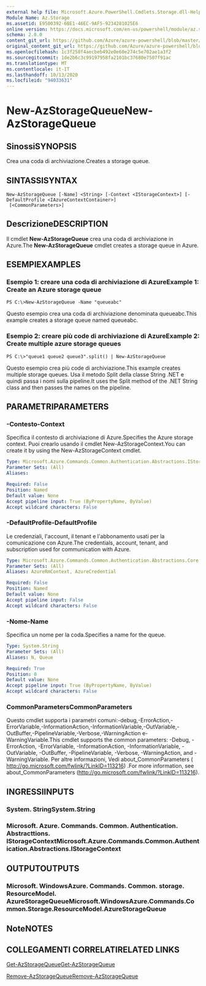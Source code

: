```yaml
---
external help file: Microsoft.Azure.PowerShell.Cmdlets.Storage.dll-Help.xml
Module Name: Az.Storage
ms.assetid: E9500392-6BE1-46EC-9AF5-9234281025E6
online version: https://docs.microsoft.com/en-us/powershell/module/az.storage/new-azstoragequeue
schema: 2.0.0
content_git_url: https://github.com/Azure/azure-powershell/blob/master/src/Storage/Storage.Management/help/New-AzStorageQueue.md
original_content_git_url: https://github.com/Azure/azure-powershell/blob/master/src/Storage/Storage.Management/help/New-AzStorageQueue.md
ms.openlocfilehash: 1c3f258f4aecbeb492e0e60e274c5e702ae1a3f2
ms.sourcegitcommit: 1de2b6c3c99197958fa2101bc37680e7507f91ac
ms.translationtype: MT
ms.contentlocale: it-IT
ms.lasthandoff: 10/13/2020
ms.locfileid: "94033631"
---
```

# <span data-ttu-id="595e7-101">New-AzStorageQueue</span><span class="sxs-lookup"><span data-stu-id="595e7-101">New-AzStorageQueue</span></span>

## <span data-ttu-id="595e7-102">Sinossi</span><span class="sxs-lookup"><span data-stu-id="595e7-102">SYNOPSIS</span></span>
<span data-ttu-id="595e7-103">Crea una coda di archiviazione.</span><span class="sxs-lookup"><span data-stu-id="595e7-103">Creates a storage queue.</span></span>

## <span data-ttu-id="595e7-104">SINTASSI</span><span class="sxs-lookup"><span data-stu-id="595e7-104">SYNTAX</span></span>

```
New-AzStorageQueue [-Name] <String> [-Context <IStorageContext>] [-DefaultProfile <IAzureContextContainer>]
 [<CommonParameters>]
```

## <span data-ttu-id="595e7-105">Descrizione</span><span class="sxs-lookup"><span data-stu-id="595e7-105">DESCRIPTION</span></span>
<span data-ttu-id="595e7-106">Il cmdlet **New-AzStorageQueue** crea una coda di archiviazione in Azure.</span><span class="sxs-lookup"><span data-stu-id="595e7-106">The **New-AzStorageQueue** cmdlet creates a storage queue in Azure.</span></span>

## <span data-ttu-id="595e7-107">ESEMPI</span><span class="sxs-lookup"><span data-stu-id="595e7-107">EXAMPLES</span></span>

### <span data-ttu-id="595e7-108">Esempio 1: creare una coda di archiviazione di Azure</span><span class="sxs-lookup"><span data-stu-id="595e7-108">Example 1: Create an Azure storage queue</span></span>
```
PS C:\>New-AzStorageQueue -Name "queueabc"
```

<span data-ttu-id="595e7-109">Questo esempio crea una coda di archiviazione denominata queueabc.</span><span class="sxs-lookup"><span data-stu-id="595e7-109">This example creates a storage queue named queueabc.</span></span>

### <span data-ttu-id="595e7-110">Esempio 2: creare più code di archiviazione di Azure</span><span class="sxs-lookup"><span data-stu-id="595e7-110">Example 2: Create multiple azure storage queues</span></span>
```
PS C:\>"queue1 queue2 queue3".split() | New-AzStorageQueue
```

<span data-ttu-id="595e7-111">Questo esempio crea più code di archiviazione.</span><span class="sxs-lookup"><span data-stu-id="595e7-111">This example creates multiple storage queues.</span></span>
<span data-ttu-id="595e7-112">Usa il metodo Split della classe String .NET e quindi passa i nomi sulla pipeline.</span><span class="sxs-lookup"><span data-stu-id="595e7-112">It uses the Split method of the .NET String class and then passes the names on the pipeline.</span></span>

## <span data-ttu-id="595e7-113">PARAMETRI</span><span class="sxs-lookup"><span data-stu-id="595e7-113">PARAMETERS</span></span>

### <span data-ttu-id="595e7-114">-Contesto</span><span class="sxs-lookup"><span data-stu-id="595e7-114">-Context</span></span>
<span data-ttu-id="595e7-115">Specifica il contesto di archiviazione di Azure.</span><span class="sxs-lookup"><span data-stu-id="595e7-115">Specifies the Azure storage context.</span></span>
<span data-ttu-id="595e7-116">Puoi crearlo usando il cmdlet New-AzStorageContext.</span><span class="sxs-lookup"><span data-stu-id="595e7-116">You can create it by using the New-AzStorageContext cmdlet.</span></span>

```yaml
Type: Microsoft.Azure.Commands.Common.Authentication.Abstractions.IStorageContext
Parameter Sets: (All)
Aliases:

Required: False
Position: Named
Default value: None
Accept pipeline input: True (ByPropertyName, ByValue)
Accept wildcard characters: False
```

### <span data-ttu-id="595e7-117">-DefaultProfile</span><span class="sxs-lookup"><span data-stu-id="595e7-117">-DefaultProfile</span></span>
<span data-ttu-id="595e7-118">Le credenziali, l'account, il tenant e l'abbonamento usati per la comunicazione con Azure.</span><span class="sxs-lookup"><span data-stu-id="595e7-118">The credentials, account, tenant, and subscription used for communication with Azure.</span></span>

```yaml
Type: Microsoft.Azure.Commands.Common.Authentication.Abstractions.Core.IAzureContextContainer
Parameter Sets: (All)
Aliases: AzureRmContext, AzureCredential

Required: False
Position: Named
Default value: None
Accept pipeline input: False
Accept wildcard characters: False
```

### <span data-ttu-id="595e7-119">-Nome</span><span class="sxs-lookup"><span data-stu-id="595e7-119">-Name</span></span>
<span data-ttu-id="595e7-120">Specifica un nome per la coda.</span><span class="sxs-lookup"><span data-stu-id="595e7-120">Specifies a name for the queue.</span></span>

```yaml
Type: System.String
Parameter Sets: (All)
Aliases: N, Queue

Required: True
Position: 0
Default value: None
Accept pipeline input: True (ByPropertyName, ByValue)
Accept wildcard characters: False
```

### <span data-ttu-id="595e7-121">CommonParameters</span><span class="sxs-lookup"><span data-stu-id="595e7-121">CommonParameters</span></span>
<span data-ttu-id="595e7-122">Questo cmdlet supporta i parametri comuni:-debug,-ErrorAction,-ErrorVariable,-InformationAction,-InformationVariable,-OutVariable,-OutBuffer,-PipelineVariable,-Verbose,-WarningAction e-WarningVariable.</span><span class="sxs-lookup"><span data-stu-id="595e7-122">This cmdlet supports the common parameters: -Debug, -ErrorAction, -ErrorVariable, -InformationAction, -InformationVariable, -OutVariable, -OutBuffer, -PipelineVariable, -Verbose, -WarningAction, and -WarningVariable.</span></span> <span data-ttu-id="595e7-123">Per altre informazioni, Vedi about_CommonParameters ( http://go.microsoft.com/fwlink/?LinkID=113216) .</span><span class="sxs-lookup"><span data-stu-id="595e7-123">For more information, see about_CommonParameters (http://go.microsoft.com/fwlink/?LinkID=113216).</span></span>

## <span data-ttu-id="595e7-124">INGRESSI</span><span class="sxs-lookup"><span data-stu-id="595e7-124">INPUTS</span></span>

### <span data-ttu-id="595e7-125">System. String</span><span class="sxs-lookup"><span data-stu-id="595e7-125">System.String</span></span>

### <span data-ttu-id="595e7-126">Microsoft. Azure. Commands. Common. Authentication. Abstracttions. IStorageContext</span><span class="sxs-lookup"><span data-stu-id="595e7-126">Microsoft.Azure.Commands.Common.Authentication.Abstractions.IStorageContext</span></span>

## <span data-ttu-id="595e7-127">OUTPUT</span><span class="sxs-lookup"><span data-stu-id="595e7-127">OUTPUTS</span></span>

### <span data-ttu-id="595e7-128">Microsoft. WindowsAzure. Commands. Common. storage. ResourceModel. AzureStorageQueue</span><span class="sxs-lookup"><span data-stu-id="595e7-128">Microsoft.WindowsAzure.Commands.Common.Storage.ResourceModel.AzureStorageQueue</span></span>

## <span data-ttu-id="595e7-129">Note</span><span class="sxs-lookup"><span data-stu-id="595e7-129">NOTES</span></span>

## <span data-ttu-id="595e7-130">COLLEGAMENTI CORRELATI</span><span class="sxs-lookup"><span data-stu-id="595e7-130">RELATED LINKS</span></span>

[<span data-ttu-id="595e7-131">Get-AzStorageQueue</span><span class="sxs-lookup"><span data-stu-id="595e7-131">Get-AzStorageQueue</span></span>](./Get-AzStorageQueue.md)

[<span data-ttu-id="595e7-132">Remove-AzStorageQueue</span><span class="sxs-lookup"><span data-stu-id="595e7-132">Remove-AzStorageQueue</span></span>](./Remove-AzStorageQueue.md)


